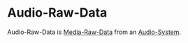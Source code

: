 # Audio-Raw-Data

Audio-Raw-Data is [Media-Raw-Data](250025003.md) from an [Audio-System](49100001.md).
